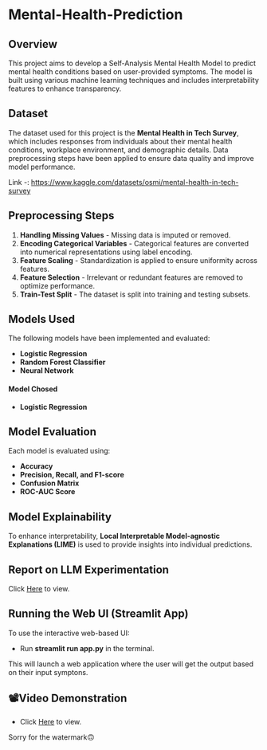# Mental-Health-Prediction

## Overview
This project aims to develop a Self-Analysis Mental Health Model to predict mental health conditions based on user-provided symptoms. The model is built using various machine learning techniques and includes interpretability features to enhance transparency.

## Dataset
The dataset used for this project is the **Mental Health in Tech Survey**, which includes responses from individuals about their mental health conditions, workplace environment, and demographic details. Data preprocessing steps have been applied to ensure data quality and improve model performance.

Link -: https://www.kaggle.com/datasets/osmi/mental-health-in-tech-survey

## Preprocessing Steps
1. **Handling Missing Values** - Missing data is imputed or removed.
2. **Encoding Categorical Variables** - Categorical features are converted into numerical representations using label encoding.
3. **Feature Scaling** - Standardization is applied to ensure uniformity across features.
4. **Feature Selection** - Irrelevant or redundant features are removed to optimize performance.
5. **Train-Test Split** - The dataset is split into training and testing subsets.

## Models Used
The following models have been implemented and evaluated:
- **Logistic Regression**
- **Random Forest Classifier**
- **Neural Network**
#### Model Chosed
- **Logistic Regression**

## Model Evaluation
Each model is evaluated using:
- **Accuracy**
- **Precision, Recall, and F1-score**
- **Confusion Matrix**
- **ROC-AUC Score**

## Model Explainability
To enhance interpretability, **Local Interpretable Model-agnostic Explanations (LIME)** is used to provide insights into individual predictions.

## Report on LLM Experimentation 
Click [Here](https://docs.google.com/document/d/1DXcLIiOPVwPwLUHLI4pOqboWF2w5g5ksls4l15v-1PQ/edit?usp=sharing) to view.

## Running the Web UI (Streamlit App)
To use the interactive web-based UI:
- Run **streamlit run app.py** in the terminal.

This will launch a web application where the user will get the output based on their input symptons.

## 📽Video Demonstration
- Click [Here](https://drive.google.com/file/d/1-XVn7GmRxqxC1-NOO9ZGYV7ia7xYVcfe/view?usp=drivesdk ) to view.

Sorry for the watermark🙃


